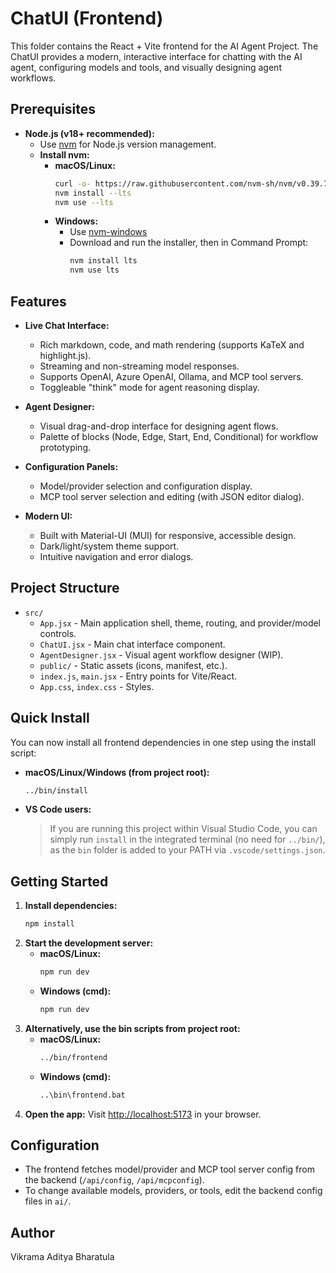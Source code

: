 # ChatUI (Frontend)

This folder contains the React + Vite frontend for the AI Agent Project. The ChatUI provides a modern, interactive interface for chatting with the AI agent, configuring models and tools, and visually designing agent workflows.

## Prerequisites

- **Node.js (v18+ recommended):**
  - Use [nvm](https://github.com/nvm-sh/nvm) for Node.js version management.
  - **Install nvm:**
    - **macOS/Linux:**
      ```bash
      curl -o- https://raw.githubusercontent.com/nvm-sh/nvm/v0.39.7/install.sh | bash
      nvm install --lts
      nvm use --lts
      ```
    - **Windows:**
      - Use [nvm-windows](https://github.com/coreybutler/nvm-windows#installation--upgrades)
      - Download and run the installer, then in Command Prompt:
        ```cmd
        nvm install lts
        nvm use lts
        ```

## Features

- **Live Chat Interface:**
  - Rich markdown, code, and math rendering (supports KaTeX and highlight.js).
  - Streaming and non-streaming model responses.
  - Supports OpenAI, Azure OpenAI, Ollama, and MCP tool servers.
  - Toggleable "think" mode for agent reasoning display.

- **Agent Designer:**
  - Visual drag-and-drop interface for designing agent flows.
  - Palette of blocks (Node, Edge, Start, End, Conditional) for workflow prototyping.

- **Configuration Panels:**
  - Model/provider selection and configuration display.
  - MCP tool server selection and editing (with JSON editor dialog).

- **Modern UI:**
  - Built with Material-UI (MUI) for responsive, accessible design.
  - Dark/light/system theme support.
  - Intuitive navigation and error dialogs.

## Project Structure

- `src/`
  - `App.jsx` - Main application shell, theme, routing, and provider/model controls.
  - `ChatUI.jsx` - Main chat interface component.
  - `AgentDesigner.jsx` - Visual agent workflow designer (WIP).
  - `public/` - Static assets (icons, manifest, etc.).
  - `index.js`, `main.jsx` - Entry points for Vite/React.
  - `App.css`, `index.css` - Styles.

## Quick Install

You can now install all frontend dependencies in one step using the install script:

- **macOS/Linux/Windows (from project root):**
  ```bash
  ../bin/install
  ```
- **VS Code users:**
  > If you are running this project within Visual Studio Code, you can simply run `install` in the integrated terminal (no need for `../bin/`), as the `bin` folder is added to your PATH via `.vscode/settings.json`.

## Getting Started

1. **Install dependencies:**
   ```bash
   npm install
   ```
2. **Start the development server:**
   - **macOS/Linux:**
     ```bash
     npm run dev
     ```
   - **Windows (cmd):**
     ```cmd
     npm run dev
     ```
3. **Alternatively, use the bin scripts from project root:**
   - **macOS/Linux:**
     ```bash
     ../bin/frontend
     ```
   - **Windows (cmd):**
     ```cmd
     ..\bin\frontend.bat
     ```
4. **Open the app:**
   Visit [http://localhost:5173](http://localhost:5173) in your browser.

## Configuration

- The frontend fetches model/provider and MCP tool server config from the backend (`/api/config`, `/api/mcpconfig`).
- To change available models, providers, or tools, edit the backend config files in `ai/`.

## Author

Vikrama Aditya Bharatula
